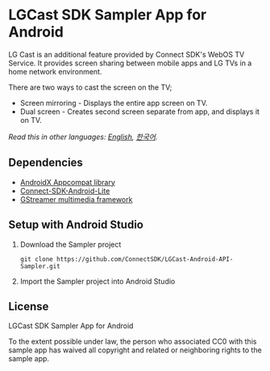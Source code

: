 # LGCast SDK Sampler App for Android

LG Cast is an additional feature provided by Connect SDK's WebOS TV Service.
It provides screen sharing between mobile apps and LG TVs in a home network environment.

There are two ways to cast the screen on the TV;

+ Screen mirroring - Displays the entire app screen on TV. 
+ Dual screen - Creates second screen separate from app, and displays it on TV.

*Read this in other languages: [English](README.en.md), [한국어](README.md).*

## Dependencies
- [AndroidX Appcompat library](https://developer.android.com/jetpack/androidx/releases/appcompat)
- [Connect-SDK-Android-Lite](https://github.com/ConnectSDK/Connect-SDK-Android-Lite)
- [GStreamer multimedia framework](https://github.com/ConnectSDK/Connect-SDK-Android-Core/blob/master/jniLibs/libgstreamer_android.tar)

## Setup with Android Studio
1. Download the Sampler project
    ```
    git clone https://github.com/ConnectSDK/LGCast-Android-API-Sampler.git
    ```
2. Import the Sampler project into Android Studio

## License

LGCast SDK Sampler App for Android

To the extent possible under law, the person who associated CC0 with
this sample app has waived all copyright and related or neighboring rights
to the sample app.
